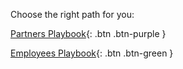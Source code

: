 Choose the right path for you:


[Partners Playbook](./partners){: .btn .btn-purple }


[Employees Playbook](./employees){: .btn .btn-green }

